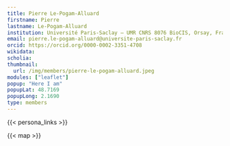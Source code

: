 ```yaml
---
title: Pierre Le‑Pogam‑Alluard
firstname: Pierre
lastname: Le‑Pogam‑Alluard
institution: Université Paris‑Saclay – UMR CNRS 8076 BioCIS, Orsay, France
email: pierre.le-pogam-alluard@universite-paris-saclay.fr
orcid: https://orcid.org/0000-0002-3351-4708
wikidata:
scholia:
thumbnail:
  url: /img/members/pierre-le-pogam-alluard.jpeg
modules: ["leaflet"]
popup: "Here I am"
popupLat: 48.7169
popupLong: 2.1690
type: members
---
```


{{< persona_links >}}

{{< map >}}
